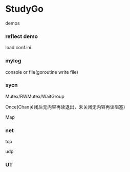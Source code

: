 # StudyGo
demos

### reflect demo
  load conf.ini
  
### mylog
  console or file(goroutine write file)
  
### sycn
  Mutex/RWMutex/WaitGroup

  Once(Chan关闭后无内容再读退出，未关闭无内容再读阻塞)
  
  Map
  
### net
  tcp
  
  udp
  
### UT
